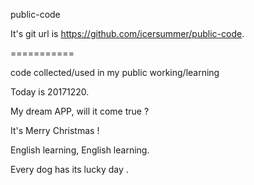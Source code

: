 public-code

It's git url is https://github.com/icersummer/public-code.

===========

code collected/used in my public working/learning

Today is 20171220.

My dream APP, will it come true ?

It's Merry Christmas !

English learning, English learning.

Every dog has its lucky day .


